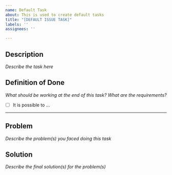 ```yaml
---
name: Default Task
about: This is used to create default tasks
title: "[DEFAULT ISSUE TASK]"
labels: ''
assignees: ''

---
```


## Description
*Describe the task here*

## Definition of Done
*What should be working at the end of this task? What are the requirements?*
- [ ] It is possible to ...

---

## Problem
*Describe the problem(s) you faced doing this task*

## Solution
*Describe the final solution(s) for the problem(s)*
